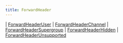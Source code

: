 ```yaml
---
title: ForwardHeader
---
```


<div class="font-mono whitespace-pre"><span class="opacity-50">|</span> <a href="/types/forwardheaderuser"  >ForwardHeaderUser</a>
<span class="opacity-50">|</span> <a href="/types/forwardheaderchannel"  >ForwardHeaderChannel</a>
<span class="opacity-50">|</span> <a href="/types/forwardheadersupergroup"  >ForwardHeaderSupergroup</a>
<span class="opacity-50">|</span> <a href="/types/forwardheaderhidden"  >ForwardHeaderHidden</a>
<span class="opacity-50">|</span> <a href="/types/forwardheaderunsupported"  >ForwardHeaderUnsupported</a></div>

